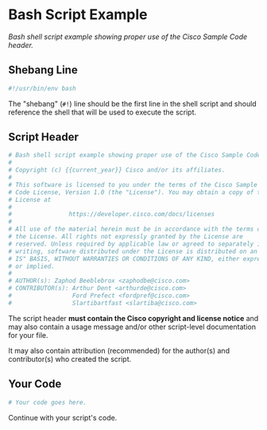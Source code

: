 # Bash Script Example

_Bash shell script example showing proper use of the Cisco Sample Code header._

## Shebang Line

```bash
#!/usr/bin/env bash
```

The "shebang" (`#!`) line should be the first line in the shell script and should reference the shell that will be used to execute the script.

## Script Header

```bash
# Bash shell script example showing proper use of the Cisco Sample Code header. 
#
# Copyright (c) {{current_year}} Cisco and/or its affiliates.
#
# This software is licensed to you under the terms of the Cisco Sample
# Code License, Version 1.0 (the "License"). You may obtain a copy of the
# License at
#
#                https://developer.cisco.com/docs/licenses
#
# All use of the material herein must be in accordance with the terms of
# the License. All rights not expressly granted by the License are
# reserved. Unless required by applicable law or agreed to separately in
# writing, software distributed under the License is distributed on an "AS
# IS" BASIS, WITHOUT WARRANTIES OR CONDITIONS OF ANY KIND, either express
# or implied.
#
# AUTHOR(s): Zaphod Beeblebrox <zaphodbe@cisco.com>
# CONTRIBUTOR(s): Arthur Dent <arthurde@cisco.com>
#                 Ford Prefect <fordpref@cisco.com>
#                 Slartibartfast <slartiba@cisco.com>
```

The script header **must contain the Cisco copyright and license notice** and may also contain a usage message and/or other script-level documentation for your file.

It may also contain attribution (recommended) for the author(s) and contributor(s) who created the script.

## Your Code

```bash
# Your code goes here.
```

Continue with your script's code.
